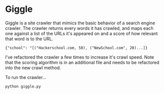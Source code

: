 Giggle
======

Giggle is a site crawler that mimics the basic behavior of a search engine crawler. The crawler returns every words it has crawled, and maps each one against a list of the URLs it's appeared on and a score of how relevant that word is to the URL. 

```
{"school": "[("Hackerschool.com, 50), ("NewSchool.com", 20)...]} 
```

I've refactored the crawler a few times to increase it's crawl speed. Note that the scoring algorithm is in an additional file and needs to be refactored into the new crawl method. 

To run the crawler...

```
python giggle.py
```
